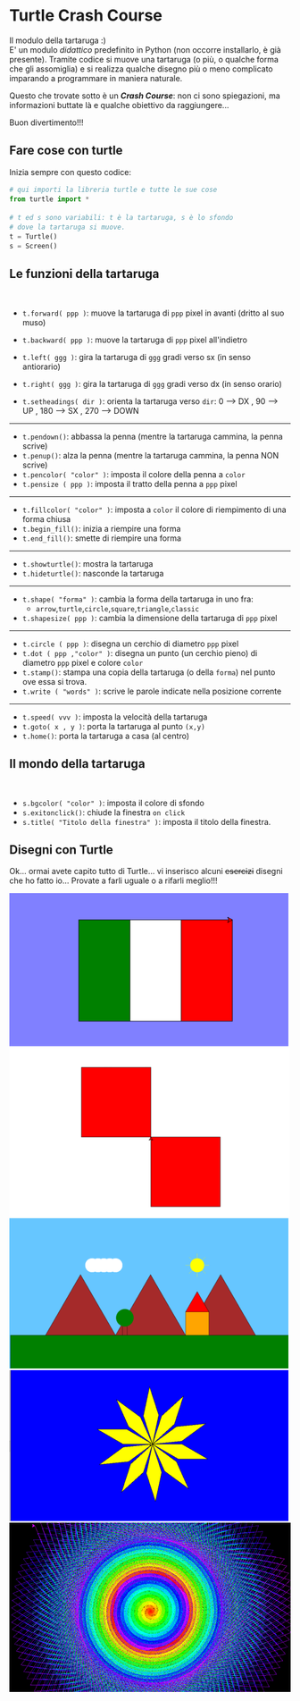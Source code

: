 # Turtle Crash Course

Il modulo della tartaruga :)<br>
E' un modulo *didattico* predefinito in Python (non occorre installarlo, è già presente). Tramite codice
si muove una tartaruga (o più, o qualche forma che gli assomiglia) e si realizza qualche disegno più o meno
complicato imparando a programmare in maniera naturale.

Questo che trovate sotto è un ***Crash Course***: non ci sono spiegazioni, ma informazioni buttate là e qualche
obiettivo da raggiungere...

Buon divertimento!!!

<!-- ################################################################################# -->
## Fare cose con turtle

Inizia sempre con questo codice:

``` py
# qui importi la libreria turtle e tutte le sue cose
from turtle import *

# t ed s sono variabili: t è la tartaruga, s è lo sfondo
# dove la tartaruga si muove.
t = Turtle()
s = Screen()
```

## Le funzioni della tartaruga

<br>

- `t.forward( ppp )`: muove la tartaruga di `ppp` pixel in avanti (dritto al suo muso)
- `t.backward( ppp )`: muove la tartaruga di `ppp` pixel all'indietro

- `t.left( ggg )`: gira la tartaruga di `ggg` gradi verso sx (in senso antiorario)
- `t.right( ggg )`: gira la tartaruga di `ggg` gradi verso dx (in senso orario)
- `t.setheadings( dir )`: orienta la tartaruga verso `dir`: 0 --> DX , 90 --> UP , 180 --> SX , 270 --> DOWN  

---

- `t.pendown()`: abbassa la penna (mentre la tartaruga cammina, la penna scrive)
- `t.penup()`: alza la penna (mentre la tartaruga cammina, la penna NON scrive)
- `t.pencolor( "color" )`: imposta il colore della penna a `color`
- `t.pensize ( ppp )`: imposta il tratto della penna a `ppp` pixel

---

- `t.fillcolor( "color" )`: imposta a `color` il colore di riempimento di una forma chiusa 
- `t.begin_fill()`: inizia a riempire una forma
- `t.end_fill()`: smette di riempire una forma

---

- `t.showturtle()`: mostra la tartaruga
- `t.hideturtle()`: nasconde la tartaruga

---

- `t.shape( "forma" )`: cambia la forma della tartaruga in uno fra: 
   + `arrow`,`turtle`,`circle`,`square`,`triangle`,`classic`
- `t.shapesize( ppp )`: cambia la dimensione della tartaruga di `ppp` pixel

--- 

- `t.circle ( ppp )`: disegna un cerchio di diametro `ppp` pixel
- `t.dot ( ppp ,"color" )`: disegna un punto (un cerchio pieno) di diametro `ppp` pixel e colore `color` 
- `t.stamp()`: stampa una copia della tartaruga (o della `forma`) nel punto ove essa si trova.
- `t.write ( "words" )`: scrive le parole indicate nella posizione corrente

--- 

- `t.speed( vvv )`: imposta la velocità della tartaruga
- `t.goto( x , y )`: porta la tartaruga al punto `(x,y)`
- `t.home()`: porta la tartaruga a casa (al centro)


## Il mondo della tartaruga

<br>

- `s.bgcolor( "color" )`: imposta il colore di sfondo
- `s.exitonclick()`: chiude la finestra `on click`
- `s.title( "Titolo della finestra" )`: imposta il titolo della finestra.


## Disegni con Turtle

Ok... ormai avete capito tutto di Turtle... vi inserisco alcuni <strike>esercizi</strike> disegni che ho fatto io... Provate a farli uguale o a rifarli meglio!!!

![bandiera italiana](images/turtle/01_bandiera_italia.png)
![quadrati colorati](images/turtle/02_quadrati_colorati.png)
![casa con albero](images/turtle/03_casa_con_albero.png)
![stella a 10 punte](images/turtle/04_stella_10_punte.png)
![cerchi coi triangoli](images/turtle/05_cerchi_coi_triangoli.png)

<br>
<br>
<br>

